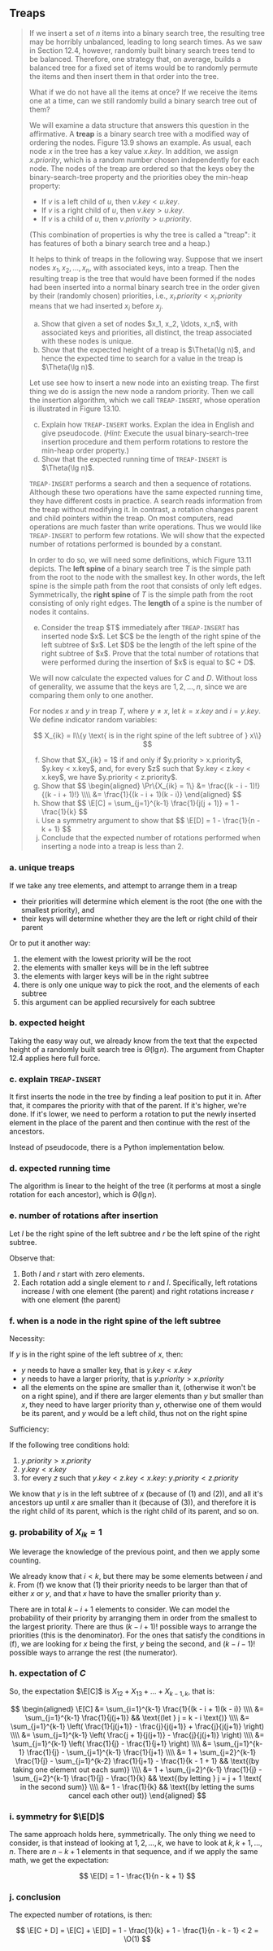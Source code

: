 ## Treaps

> If we insert a set of $n$ items into a binary search tree, the resulting tree
> may be horribly unbalanced, leading to long search times. As we saw in Section
> 12.4, however, randomly built binary search trees tend to be balanced.
> Therefore, one strategy that, on average, builds a balanced tree for a fixed
> set of items would be to randomly permute the items and then insert them in
> that order into the tree.
>
> What if we do not have all the items at once? If we receive the items one at a
> time, can we still randomly build a binary search tree out of them?
>
> We will examine a data structure that answers this question in the
> affirmative. A **treap** is a binary search tree with a modified way of
> ordering the nodes. Figure 13.9 shows an example. As usual, each node $x$ in
> the tree has a key value $x.key$. In addition, we assign $x.priority$, which
> is a random number chosen independently for each node. The nodes of the treap
> are ordered so that the keys obey the binary-search-tree property and the
> priorities obey the min-heap property:
>
> * If $v$ is a left child of $u$, then $v.key < u.key$.
> * If $v$ is a right child of $u$, then $v.key > u.key$.
> * If $v$ is a child of $u$, then $v.priority > u.priority$.
>
> (This combination of properties is why the tree is called a "treap": it has
> features of both a binary search tree and a heap.)
>
> It helps to think of treaps in the following way. Suppose that we insert nodes
> $x_1, x_2, \ldots, x_n$, with associated keys, into a treap. Then the
> resulting treap is the tree that would have been formed if the nodes had been
> inserted into a normal binary search tree in the order given by their
> (randomly chosen) priorities, i.e., $x_i.priority < x_j.priority$ means that
> we had inserted $x_i$ before $x_j$.
>
> <ol type="a">
>   <li>Show that given a set of nodes $x_1, x_2, \ldots, x_n$, with associated
>   keys and priorities, all distinct, the treap associated with these nodes is
>   unique.
>   <li>Show that the expected height of a treap is $\Theta(\lg n)$, and hence
>   the expected time to search for a value in the treap is $\Theta(\lg n)$.
> </ol>
>
> Let use see how to insert a new node into an existing treap. The first thing
> we do is assign the new node a random priority. Then we call the insertion
> algorithm, which we call `TREAP-INSERT`, whose operation is illustrated in
> Figure 13.10.
>
> <ol type="a" start="3">
>   <li>Explain how <code>TREAP-INSERT</code> works. Explan the idea in English
>   and give pseudocode. (<i>Hint:</i> Execute the usual binary-search-tree
>   insertion procedure and them perform rotations to restore the min-heap order
>   property.)
>   <li>Show that the expected running time of <code>TREAP-INSERT</code> is
>   $\Theta(\lg n)$.
> </ol>
>
> `TREAP-INSERT` performs a search and then a sequence of rotations. Although
> these two operations have the same expected running time, they have different
> costs in practice. A search reads information from the treap without modifying
> it. In contrast, a rotation changes parent and child pointers within the
> treap. On most computers, read operations are much faster than write
> operations. Thus we would like `TREAP-INSERT` to perform few rotations. We
> will show that the expected number of rotations performed is bounded by a
> constant.
>
> In order to do so, we will need some definitions, which Figure 13.11 depicts.
> The **left spine** of a binary search tree $T$ is the simple path from the
> root to the node with the smallest key. In other words, the left spine is the
> simple path from the root that consists of only left edges. Symmetrically, the
> **right spine** of $T$ is the simple path from the root consisting of only
> right edges. The **length** of a spine is the number of nodes it contains.
>
> <ol type="a" start="5">
>   <li>Consider the treap $T$ immediately after <code>TREAP-INSERT</code> has
>   inserted node $x$. Let $C$ be the length of the right spine of the left
>   subtree of $x$. Let $D$ be the length of the left spine of the right subtree
>   of $x$. Prove that the total number of rotations that were performed during
>   the insertion of $x$ is equal to $C + D$.
> </ol>
>
> We will now calculate the expected values for $C$ and $D$. Without loss of
> generality, we assume that the keys are $1, 2, \ldots, n$, since we are
> comparing them only to one another.
>
> For nodes $x$ and $y$ in treap $T$, where $y \ne x$, let $k = x.key$ and $i =
> y.key$. We define indicator random variables:
>
> $$ X_{ik} = I\\{y \text{ is in the right spine of the left subtree of } x\\} $$
>
> <ol type="a" start="6">
>   <li>Show that $X_{ik} = 1$ if and only if $y.priority > x.priority$, $y.key
>   < x.key$, and, for every $z$ such that $y.key < z.key < x.key$, we have
>   $y.priority < z.priority$.
>   <li>Show that
>   $$
>      \begin{aligned}
>        \Pr\{X_{ik} = 1\} &= \frac{(k - i - 1)!}{(k - i + 1)!} \\\\
>                          &= \frac{1}{(k - i + 1)(k - i)}
>      \end{aligned}
>   $$
>   <li>Show that
>   $$ \E[C] = \sum_{j=1}^{k-1} \frac{1}{j(j + 1)} = 1 - \frac{1}{k} $$
>   <li>Use a symmetry argument to show that
>   $$ \E[D] = 1 - \frac{1}{n - k + 1} $$
>   <li>Conclude that the expected number of rotations performed when inserting
>   a node into a treap is less than 2.
> </ol>

### a. unique treaps

If we take any tree elements, and attempt to arrange them in a treap

* their priorities will determine which element is the root (the one with the
  smallest priority), and
* their keys will determine whether they are the left or right child of their
  parent

Or to put it another way:

1. the element with the lowest priority will be the root
2. the elements with smaller keys will be in the left subtree
3. the elements with larger keys will be in the right subtree
4. there is only one unique way to pick the root, and the elements of each
   subtree
5. this argument can be applied recursively for each subtree

### b. expected height

Taking the easy way out, we already know from the text that the expected height
of a randomly built search tree is $\Theta(\lg n)$. The argument from Chapter
12.4 applies here full force.

### c. explain `TREAP-INSERT`

It first inserts the node in the tree by finding a leaf position to put it in.
After that, it compares the priority with that of the parent. If it's higher,
we're done. If it's lower, we need to perform a rotation to put the newly
inserted element in the place of the parent and then continue with the rest of
the ancestors.

Instead of pseudocode, there is a Python implementation below.

### d. expected running time

The algorithm is linear to the height of the tree (it performs at most a single
rotation for each ancestor), which is $\Theta(\lg n)$.

### e. number of rotations after insertion

Let $l$ be the right spine of the left subtree and $r$ be the left spine of the
right subtree.

Observe that:

1. Both $l$ and $r$ start with zero elements.
2. Each rotation add a single element to $r$ and $l$. Specifically, left
   rotations increase $l$ with one element (the parent) and right rotations
   increase $r$ with one element (the parent)

### f. when is a node in the right spine of the left subtree

Necessity:

If $y$ is in the right spine of the left subtree of $x$, then:

* $y$ needs to have a smaller key, that is $y.key < x.key$
* $y$ needs to have a larger priority, that is $y.priority > x.priority$
* all the elements on the spine are smaller than it, (otherwise it won't be on a
  right spine), and if there are larger elements than $y$ but smaller than $x$,
  they need to have larger priority than $y$, otherwise one of them would be its
  parent, and $y$ would be a left child, thus not on the right spine

Sufficiency:

If the following tree conditions hold:

1. $y.priority > x.priority$
2. $y.key < x.key$
3. for every $z$ such that $y.key < z.key < x.key$: $y.priority < z.priority$

We know that $y$ is in the left subtree of $x$ (because of (1) and (2)), and all
it's ancestors up until $x$ are smaller than it (because of (3)), and therefore
it is the right child of its parent, which is the right child of its parent, and
so on.

### g. probability of $X_{ik} = 1$

We leverage the knowledge of the previous point, and then we apply some
counting.

We already know that $i < k$, but there may be some elements between $i$ and
$k$. From (f) we know that (1) their priority needs to be larger than that of
either $x$ or $y$, and that $x$ have to have the smaller priority than $y$.

There are in total $k - i + 1$ elements to consider. We can model the
probability of their priority by arranging them in order from the smallest to
the largest priority. There are thus $(k - i + 1)!$ possible ways to arrange the
priorities (this is the denominator). For the ones that satisfy the conditions
in (f), we are looking for $x$ being the first, $y$ being the second, and $(k -
i - 1)!$ possible ways to arrange the rest (the numerator).

### h. expectation of $C$

So, the expectation $\E[C]$ is $X_{12} + X_{13} + \ldots + X_{k-1,k}$, that is:

$$
    \begin{aligned}
      \E[C] &= \sum_{i=1}^{k-1} \frac{1}{(k - i + 1)(k - i)} \\\\
            &= \sum_{j=1}^{k-1} \frac{1}{j(j+1)} && \text{(let } j = k - i \text{)} \\\\
            &= \sum_{j=1}^{k-1} \left( \frac{1}{j(j+1)} - \frac{j}{j(j+1)} + \frac{j}{j(j+1)} \right) \\\\
            &= \sum_{j=1}^{k-1} \left( \frac{j + 1}{j(j+1)} - \frac{j}{j(j+1)} \right) \\\\
            &= \sum_{j=1}^{k-1} \left( \frac{1}{j} - \frac{1}{j+1} \right) \\\\
            &= \sum_{j=1}^{k-1} \frac{1}{j} - \sum_{j=1}^{k-1} \frac{1}{j+1} \\\\
            &= 1 + \sum_{j=2}^{k-1} \frac{1}{j} - \sum_{j=1}^{k-2} \frac{1}{j+1} - \frac{1}{k - 1 + 1} && \text{(by taking one element out each sum)} \\\\
            &= 1 + \sum_{j=2}^{k-1} \frac{1}{j} - \sum_{j=2}^{k-1} \frac{1}{j} - \frac{1}{k} && \text{(by letting } j = j + 1 \text{ in the second sum)} \\\\
            &= 1 - \frac{1}{k} && \text{(by letting the sums cancel each other out)}
    \end{aligned}
$$

### i. symmetry for $\E[D]$

The same approach holds here, symmetrically. The only thing we need to consider,
is that instead of looking at $1, 2, \ldots, k$, we have to look at $k, k + 1,
\ldots, n$. There are $n - k + 1$ elements in that sequence, and if we apply the
same math, we get the expectation:

$$ \E[D] = 1 - \frac{1}{n - k + 1} $$

### j. conclusion

The expected number of rotations, is then:

$$
    \E[C + D] = \E[C] + \E[D] = 1 - \frac{1}{k} + 1 - \frac{1}{n - k - 1} < 2 = \O(1)
$$
